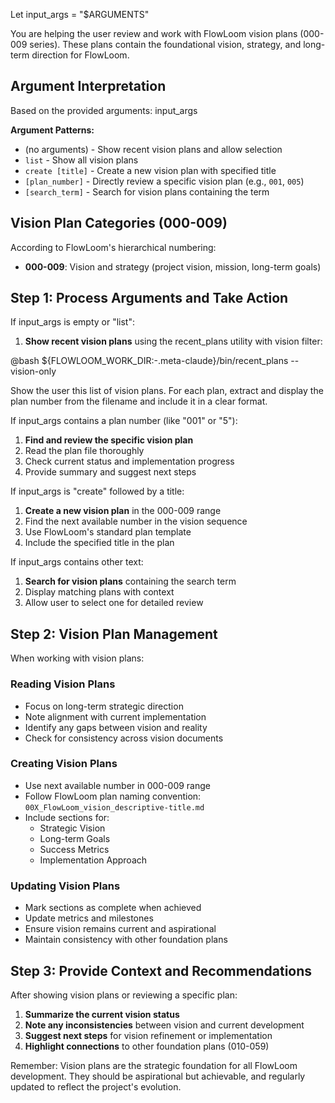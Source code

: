 Let input_args = "$ARGUMENTS"

You are helping the user review and work with FlowLoom vision plans (000-009 series). These plans contain the foundational vision, strategy, and long-term direction for FlowLoom.

## Argument Interpretation

Based on the provided arguments: input_args

**Argument Patterns:**
- (no arguments) - Show recent vision plans and allow selection
- `list` - Show all vision plans  
- `create [title]` - Create a new vision plan with specified title
- `[plan_number]` - Directly review a specific vision plan (e.g., `001`, `005`)
- `[search_term]` - Search for vision plans containing the term

## Vision Plan Categories (000-009)

According to FlowLoom's hierarchical numbering:
- **000-009**: Vision and strategy (project vision, mission, long-term goals)

## Step 1: Process Arguments and Take Action

If input_args is empty or "list":
1. **Show recent vision plans** using the recent_plans utility with vision filter:

@bash
${FLOWLOOM_WORK_DIR:-.meta-claude}/bin/recent_plans --vision-only

Show the user this list of vision plans. For each plan, extract and display the plan number from the filename and include it in a clear format.

If input_args contains a plan number (like "001" or "5"):
1. **Find and review the specific vision plan**
2. Read the plan file thoroughly
3. Check current status and implementation progress
4. Provide summary and suggest next steps

If input_args is "create" followed by a title:
1. **Create a new vision plan** in the 000-009 range
2. Find the next available number in the vision sequence
3. Use FlowLoom's standard plan template
4. Include the specified title in the plan

If input_args contains other text:
1. **Search for vision plans** containing the search term
2. Display matching plans with context
3. Allow user to select one for detailed review

## Step 2: Vision Plan Management

When working with vision plans:

### Reading Vision Plans
- Focus on long-term strategic direction
- Note alignment with current implementation
- Identify any gaps between vision and reality
- Check for consistency across vision documents

### Creating Vision Plans  
- Use next available number in 000-009 range
- Follow FlowLoom plan naming convention: `00X_FlowLoom_vision_descriptive-title.md`
- Include sections for:
  - Strategic Vision
  - Long-term Goals
  - Success Metrics
  - Implementation Approach

### Updating Vision Plans
- Mark sections as complete when achieved
- Update metrics and milestones
- Ensure vision remains current and aspirational
- Maintain consistency with other foundation plans

## Step 3: Provide Context and Recommendations

After showing vision plans or reviewing a specific plan:

1. **Summarize the current vision status**
2. **Note any inconsistencies** between vision and current development
3. **Suggest next steps** for vision refinement or implementation
4. **Highlight connections** to other foundation plans (010-059)

Remember: Vision plans are the strategic foundation for all FlowLoom development. They should be aspirational but achievable, and regularly updated to reflect the project's evolution.